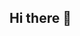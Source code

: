 ## Hi there 👋

<!--<h1 align="center">👋 سلام، من عبدالکریم براوی هستم</h1>
<h3 align="center">Teen Programmer | علاقه‌مند به LLM و هوش مصنوعی 🚀</h3>

---

### 🧠 درباره من | About Me
- 🎓 نوجوان برنامه‌نویس و دانش‌آموز علاقه‌مند به **هوش مصنوعی** و **مدل‌های زبانی بزرگ (LLMs)**
- 🌱 در حال یادگیری **Python، Machine Learning، و Deep Learning**
- 🛠 هدف: ساخت پروژه‌هایی که به دنیای واقعی کمک کنند
- 📍 از لارستان، استان فارس، ایران

---

### 🛠 مهارت‌ها و ابزارها | Skills & Tools
- **زبان‌ها / Languages:** Python, JavaScript (در حال یادگیری)
- **کتابخانه‌ها / Libraries:** Transformers, PyTorch, Pandas, NumPy
- **ابزارها / Tools:** Git, GitHub, Jupyter, VS Code
- **پلتفرم‌ها / Platforms:** GitHub Pages, Google Colab

---

### 📂 پروژه‌های مهم | Featured Projects
[![LLM Course Repo](https://img.shields.io/badge/LLM_Course-📘-blue)](https://github.com/abdolkarim-bravi/llm-course-2025)
[![Portfolio](https://img.shields.io/badge/Portfolio-🌐-green)](https://github.com/abdolkarim-bravi/portfolio-llm)

---

### 📊 آمار گیت‌هاب | GitHub Stats
<p align="center">
<img src="https://github-readme-stats.vercel.app/api?username=abdolkarim-bravi&show_icons=true&theme=tokyonight" alt="GitHub Stats" />
</p>

---

### 📈 زبان‌های پرکاربرد | Top Languages
<p align="center">
<img src="https://github-readme-stats.vercel.app/api/top-langs/?username=abdolkarim-bravi&layout=compact&theme=tokyonight" alt="Top Languages" />
</p>

---

### 📅 گراف فعالیت‌ها | Contribution Graph
<p align="center">
<img src="https://github-readme-activity-graph.vercel.app/graph?username=abdolkarim-bravi&theme=tokyo-night" alt="Contribution Graph" />
</p>

---

### 📫 راه‌های ارتباطی | Contact
[![Email](https://img.shields.io/badge/Email-baravi.karim%20%5Bat%5D%20gmail%20%5Bdot%5D%20com-informational)](mailto:baravi.karim@gmail.com)
[![GitHub Pages](https://img.shields.io/badge/Website-GitHub%20Pages-blue)](https://abdolkarim-bravi.github.io)

---

> 💡 "Every day, one step closer to the future I dream of."  
> 💡 «هر روز، یک قدم به آینده‌ای که می‌خواهم نزدیک‌تر می‌شوم.»
